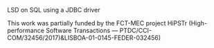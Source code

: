 LSD on SQL using a JDBC driver

This work was partially funded by the FCT-MEC project HiPSTr (High-performance Software Transactions — PTDC/CCI-COM/32456/2017)&LISBOA-01-0145-FEDER-032456)
